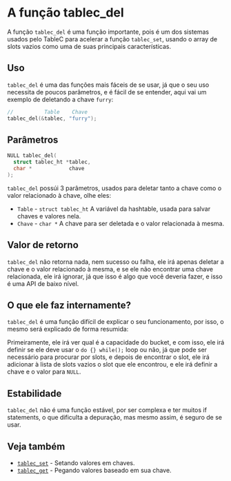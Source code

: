 # A função tablec_del

A função `tablec_del` é uma função importante, pois é um dos sistemas usados pelo TableC para acelerar a função `tablec_set`, usando o array de slots vazios como uma de suas principais características.

## Uso

`tablec_del` é uma das funções mais fáceis de se usar, já que o seu uso necessita de poucos parâmetros, e é fácil de se entender, aqui vai um exemplo de deletando a chave `furry`:

```c
//          Table    Chave
tablec_del(&tablec, "furry");
```

## Parâmetros

```c
NULL tablec_del(
  struct tablec_ht *tablec,
  char *            chave
);
```

`tablec_del` possúi 3 parâmetros, usados para deletar tanto a chave como o valor relacionado à chave, olhe eles:

*  `Table`  - `struct tablec_ht` A variável da hashtable, usada para salvar chaves e valores nela.
*  `Chave`    - `char *`         A chave para ser deletada e o valor relacionada à mesma.

## Valor de retorno

`tablec_del` não retorna nada, nem sucesso ou falha, ele irá apenas deletar a chave e o valor relacionado à mesma, e se ele não encontrar uma chave relacionada, ele irá ignorar, já que isso é algo que você deveria fazer, e isso é uma API de baixo nível.

## O que ele faz internamente?

`tablec_del` é uma função difícil de explicar o seu funcionamento, por isso, o mesmo será explicado de forma resumida:

Primeiramente, ele irá ver qual é a capacidade do bucket, e com isso, ele irá definir se ele deve usar o `do {} while();` loop ou não, já que pode ser necessário para procurar por slots, e depois de encontrar o slot, ele irá adicionar à lista de slots vazios o slot que ele encontrou, e ele irá definir a chave e o valor para `NULL`.

## Estabilidade

`tablec_del` não é uma função estável, por ser complexa e ter muitos if statements, o que dificulta a depuração, mas mesmo assim, é seguro de se usar.

## Veja também

*  [`tablec_set`](tablec_set.md) - Setando valores em chaves.
*  [`tablec_get`](tablec_get.md) - Pegando valores baseado em sua chave.
